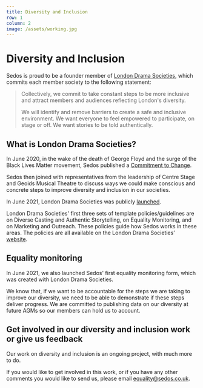 ```yaml
---
title: Diversity and Inclusion
row: 1
column: 2
image: /assets/working.jpg
---
```


# Diversity and Inclusion
Sedos is proud to be a founder member of [London Drama Societies](https://www.londondramasocieties.co.uk/home), which commits each member society to the following statement:

>Collectively, we commit to take constant steps to be more inclusive and attract members and audiences reflecting London's diversity.
>
>We will identify and remove barriers to create a safe and inclusive environment. We want everyone to feel empowered to participate, on stage or off. We want stories to be told authentically.

## What is London Drama Societies?

In June 2020, in the wake of the death of George Floyd and the surge of the Black Lives Matter movement, Sedos published a [Commitment to Change]( https://sedos.co.uk/news/2020-06-17-black-lives-matter---taking-action?mc_cid=1e3299df0b&mc_eid=74edd08618).

Sedos then joined with representatives from the leadership of Centre Stage and Geoids Musical Theatre to discuss ways we could make conscious and concrete steps to improve diversity and inclusion in our societies.

In June 2021, London Drama Societies was publicly [launched](https://sedos.co.uk/news/2021-06-06-a-new-commitment-to-diversity-and-inclusion).

London Drama Societies' first three sets of template policies/guidelines are on Diverse Casting and Authentic Storytelling, on Equality Monitoring, and on Marketing and Outreach. These policies guide how Sedos works in these areas. The policies are all available on the London Drama Societies’ [website](https://www.londondramasocieties.co.uk/home/resources).

## Equality monitoring

In June 2021, we also launched Sedos' first equality monitoring form, which was created with London Drama Societies.

We know that, if we want to be accountable for the steps we are taking to improve our diversity, we need to be able to demonstrate if these steps deliver progress. We are committed to publishing data on our diversity at future AGMs so our members can hold us to account.

## Get involved in our diversity and inclusion work or give us feedback

Our work on diversity and inclusion is an ongoing project, with much more to do.

If you would like to get involved in this work, or if you have any other comments you would like to send us, please email [equality@sedos.co.uk](mailto:equality@sedos.co.uk).
